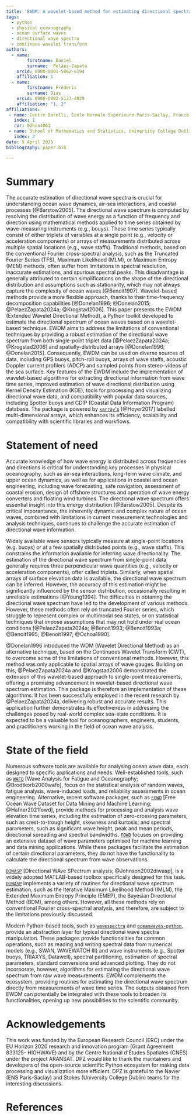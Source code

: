 ```yaml
---
title: 'EWDM: A wavelet-based method for estimating directional spectra of ocean waves'
tags:
  - python
  - physical oceanography
  - ocean surface waves
  - directional wave spectra
  - continous wavelet transform
authors:
  - name:
        firstname: Daniel
        surname:  Peláez-Zapata
    orcid: 0000-0001-5862-6194
    affiliation: 1
  - name:
        firstname: Frédéric
        surname: Dias
    orcid: 0000-0002-5123-4929
    affiliation: "1, 2"
affiliations:
 - name: Centre Borelli, École Normale Supérieure Paris-Saclay, France
   index: 1
   ror: 02hcn4061
 - name: School of Mathematics and Statistics, University College Dublin, Ireland
   index: 2
date: 5 April 2025
bibliography: paper.bib

---
```


# Summary

The accurate estimation of directional wave spectra is crucial for understanding ocean wave dynamics, air-sea interactions, and coastal processes [@Barstow2005]. The directional wave spectrum is computed by resolving the distribution of wave energy as a function of frequency and direction using mathematical methods applied to time series obtained by wave-measuring instruments (e.g., bouys). These time series typically consist of either triplets of variables at a single point (e.g., velocity or acceleration components) or arrays of measurements distributed across multiple spatial locations (e.g., wave staffs). Traditional methods, based on the conventional Fourier cross-spectral analysis, such as the Truncated Fourier Series (TFS), Maximum Likelihood (MLM), or Maximum Entropy (MEM) methods, often suffer from limitations in spectral resolution, inaccurate estimations, and spurious spectral peaks. This disadvantage is generally attributed to certain simplifications on the shape of the directional distribution and assumptions such as stationarity, which may not always capture the complexity of ocean waves [@Benoit1997]. Wavelet-based methods provide a more flexible approach, thanks to their time-frequency decomposition capabilities [@Donelan1996; @Donelan2015; @PelaezZapata2024a; @Krogstad2006]. This paper presents the EWDM (Extended Wavelet Directional Method), a Python toolkit developed to estimate the directional spectrum of ocean waves based on a wavelet-based technique. EWDM aims to address the limitations of conventional techniques by providing a robust estimation of the directional wave spectrum from both single-point triplet data [@PelaezZapata2024a; @Krogstad2006] and spatially-distributed arrays [@Donelan1996; @Donelan2015]. Consequently, EWDM can be used on diverse sources of data, including GPS buoys, pitch-roll buoys, arrays of wave staffs, acoustic Doppler current profilers (ADCP) and sampled points from stereo-videos of the sea surface. Key features of the EWDM include the implementation of wavelet-based algorithms for extracting directional information from wave time series, improved estimation of wave directional distribution using Kernel Density Estimation (KDE), tools for processing and visualizing directional wave data, and compatibility with popular data sources, including Spotter buoys and CDIP (Coastal Data Information Program) database. The package is powered by [`xarray`'s](https://github.com/pydata/xarray) [@Hoyer2017] labelled multi-dimensional arrays, which enhances its efficiency, scalability and compatibility with scientific libraries and workflows.


# Statement of need

Accurate knowledge of how wave energy is distributed across frequencies and directions is critical for understanding key processes in physical oceanography, such as air-sea interactions, long-term wave climate, and upper ocean dynamics, as well as for applications in coastal and ocean engineering, including wave forecasting, safe navigation, assessment of coastal erosion, design of offshore structures and operation of wave energy converters and floating wind turbines. The directional wave spectrum offers essential insight into this energy distribution [@Barstow2005]. Despite its critical imporantance, the inherently dynamic and complex nature of ocean waves, combined with limitations in current measurement technologies and analysis techniques, continues to challenge the accurate estimation of directional wave information.

Widely available wave sensors typically measure at single-point locations (e.g. buoys) or at a few spatially distributed points (e.g., wave staffs). This constrains the information available for inferring wave directionality. The estimation of the directional wave spectrum from single-point data generally requires three perpendicular wave quantities (e.g., velocity or acceleration components), ofter called triplets. Similarly, when spatial arrays of surface elevation data is available, the directional wave spectrum can be inferred. However, the accuracy of this estimation might be significantly influenced by the sensor distribution, occasionally resulting in unreliable estimations [@Young1994]. The difficulties in obtaning the directional wave spectrum have led to the development of various methods. However, these methods often rely on truncated Fourier series, which struggle to represent complex or multimodal sea states, or on statistical techniques that impose assumptions that may not hold under real ocean conditions [@PelaezZapata2024a; @Benoit1993; @Benoit1993a; @Benoit1995; @Benoit1997; @Ochoa1990].

@Donelan1996 introduced the WDM (Wavelet Directional Method) as an alternative technique, based on the Continuous Wavelet Transform (CWT), to overcome some of the limitations of conventional methods. However, this method was only applicable to spatial arrays of wave gauges. Building on this, @PelaezZapata2024a and @Krogstad2006 demonstrated the extension of this wavelet-based approach to single-point measurements, offering a promising advancement in wavelet-based directional wave spectrum estimation. This package is therefore an implementation of these algorithms. It has been successfully employed in the recent research by @PelaezZapata2024a, delivering robust and accurate results. This application further demonstrates its effectiveness in addressing the challenges posed by real-world complex sea-state conditions. It is expected to be a valuable tool for oceanographers, engineers, students, and practitioners working in the field of ocean wave analysis.


# State of the field

Numerous software tools are available for analysing ocean wave data, each designed to specific applications and needs. Well-established tools, such as [`WAFO`](https://www.maths.lth.se/matstat/wafo/) [Wave Analysis for Fatigue and Oceanography; @Brodtkorb2000wafo], focus on the statistical analysis of random waves, fatigue analysis, wave-induced loads, and reliability assessments in ocean engineering. Alternative, recent software packager, such as [`FOWD`](https://github.com/dionhaefner/FOWD) [Free Ocean Wave Dataset for Data Mining and Machine Learning; @Hafner2021fowd], provide methods for processing and analysis wave elevation time series, including the estimation of zero-crossing parameters, such as crest-to-trough height, skewness and kurtosis; and spectral parameters, such as significant wave height, peak and mean periods, directional spreading and spectral bandwidths. [`FOWD`](https://github.com/dionhaefner/FOWD) focuses on providing an extensive dataset of wave parameters optimised for machine learning and data mining applications. While these packages facilitate the estimation of certain directional parameters, they do not have the functionality to calculate the directional spectrum from wave observations.

[`DIWASP`](https://github.com/metocean/diwasp) [DIrectional WAve SPectrum analysis; @Johnson2002diwasp], is a widely adopted MATLAB-based toolbox specifically designed for this task. [`DIWASP`](https://github.com/metocean/diwasp) implements a variety of routines for directional wave spectrum estimation, such as the Iterative Maximum Likelihood Method (IMLM), the Extended Maximum Entropy Principle (EMEP), the Bayesian Directional Method (BDM), among others. However, all these methods rely on conventional Fourier cross-spectral analysis, and therefore, are subject to the limitations previously discussed.

Modern Python-based tools, such as [`wavespectra`](https://github.com/wavespectra/wavespectra) and [`oceanwaves-python`](https://github.com/openearth/oceanwaves-python), provide an abstraction layer for typical directional wave spectra manipulation. These packages provide functionalities for common operations, such as reading and writing spectral data from numerical models (e.g., SWAN, WAVEWATCH III) and wave instruments (e.g., Spotter buoys, TRIAXYS, Datawell), spectral partitioning, estimation of spectral parameters, standard conversions and advanced plotting. They do not incorporate, however, algorithms for estimating the directional wave spectrum from raw wave measurements. EWDM complements the ecosystem, providing routines for estimating the directional wave spectrum directly from measurements of wave time series. The outputs obtained from EWDM can potentially be integrated with these tools to broaden its functionalities, opening up new possibilities to the scientific community.


# Acknowledgements

This work was funded by the European Research Council (ERC) under the EU Horizon 2020 research and innovation program (Grant Agreement 833125- HIGHWAVE) and by the Centre National d'Études Spatiales (CNES) under the project ARANSAT. DPZ would like to thank the maintainers and developers of the open-source scientific Python ecosystem for making data processing and visualization more efficient. DPZ is grateful to the Navier (ENS Paris-Saclay) and Stokes (University College Dublin) teams for the interesting discussions.


# References
